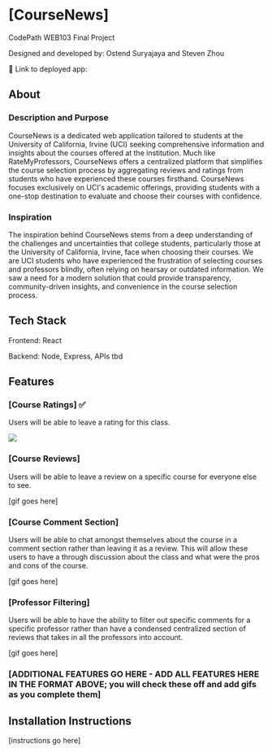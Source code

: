 # [CourseNews]

CodePath WEB103 Final Project

Designed and developed by: Ostend Suryajaya and Steven Zhou

🔗 Link to deployed app:

## About

### Description and Purpose

CourseNews is a dedicated web application tailored to students at the University of California, Irvine (UCI) seeking comprehensive information and insights about the courses offered at the institution. Much like RateMyProfessors, CourseNews offers a centralized platform that simplifies the course selection process by aggregating reviews and ratings from students who have experienced these courses firsthand. CourseNews focuses exclusively on UCI's academic offerings, providing students with a one-stop destination to evaluate and choose their courses with confidence.

### Inspiration

The inspiration behind CourseNews stems from a deep understanding of the challenges and uncertainties that college students, particularly those at the University of California, Irvine, face when choosing their courses. We are UCI students who have experienced the frustration of selecting courses and professors blindly, often relying on hearsay or outdated information. We saw a need for a modern solution that could provide transparency, community-driven insights, and convenience in the course selection process.

## Tech Stack

Frontend: React

Backend: Node, Express, APIs tbd

## Features

### [Course Ratings] ✅

Users will be able to leave a rating for this class.

<img src="https://imgur.com/XUwW2N8.gif"/>

### [Course Reviews]

Users will be able to leave a review on a specific course for everyone else to see.

[gif goes here]

### [Course Comment Section]

Users will be able to chat amongst themselves about the course in a comment section rather than leaving it as a review. This will allow these users to have a through discussion about the class and what were the pros and cons of the course.

[gif goes here]

### [Professor Filtering]

Users will be able to have the ability to filter out specific comments for a specific professor rather than have a condensed centralized section of reviews that takes in all the professors into account.

[gif goes here]

### [ADDITIONAL FEATURES GO HERE - ADD ALL FEATURES HERE IN THE FORMAT ABOVE; you will check these off and add gifs as you complete them]

## Installation Instructions

[instructions go here]
